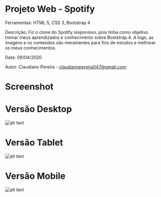 # Projeto Web - Spotify

Ferramentas: HTML 5, CSS 3, Bootstrap 4

Descrição: Fiz o clone do Spotify responsivo, pois tinha como objetivo treinar meus aprendizados e conhecimento sobre Bootstrap 4. A logo, as imagens e os conteúdos são meramentes para fins de estudos e melhorar os meus conhecimentos.

Data: 09/04/2020

Autor: Claudiano Pereira - claudianopereira047@gmail.com

# Screenshot

# Versão Desktop
![alt text](https://i.imgur.com/ktTAdlV.png)

# Versão Tablet
![alt text](https://i.imgur.com/X7iX9MC.png)

# Versão Mobile
![alt text](https://i.imgur.com/KYYwdoF.png)